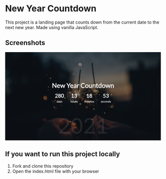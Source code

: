 # New Year Countdown
This project is a landing page that counts down from the current date to the next new year.
Made using vanilla JavaScript.

## Screenshots
![View of the app](https://github.com/jatanassian/new-year-countdown-js/blob/master/images/screenshot.png?raw=true)

## If you want to run this project locally
1. Fork and clone this repository
2. Open the index.html file with your browser